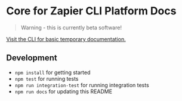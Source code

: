 # Core for Zapier CLI Platform Docs

> Warning - this is currently beta software!

[Visit the CLI for basic temporary documentation.](https://www.npmjs.com/package/zapier-platform-cli)

## Development

- `npm install` for getting started
- `npm test` for running tests
- `npm run integration-test` for running integration tests
- `npm run docs` for updating this README
